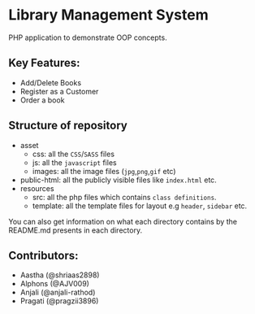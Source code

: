 # Library Management System
PHP application to demonstrate OOP concepts.

## Key Features:
- Add/Delete Books
- Register as a Customer
- Order a book
## Structure of repository

* asset
  - css: all the `CSS`/`SASS` files
  - js: all the `javascript` files
  - images: all the image files (`jpg`,`png`,`gif` etc)
* public-html: all the publicly visible files like `index.html` etc.
* resources
  - src: all the php files which contains `class definitions`.
  - template: all the template files for layout e.g `header`, `sidebar` etc.
  
 You can also get information on what each directory contains by the README.md presents in each directory.
## Contributors:
- Aastha (@shriaas2898)
- Alphons (@AJV009)
- Anjali (@anjali-rathod)
- Pragati (@pragzii3896)

